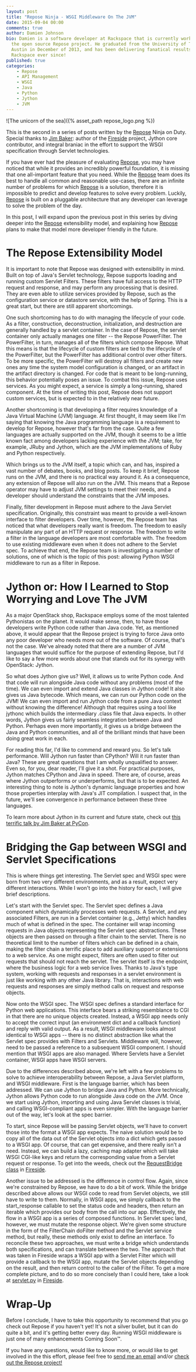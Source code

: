 ```yaml
---
layout: post
title: "Repose Ninja - WSGI Middleware On The JVM"
date: 2015-09-04 00:00
comments: true
author: Damien Johnson
bio: Damien is a software developer at Rackspace that is currently working on
  the open source Repose project. He graduated from the University of Texas at
  Austin in December of 2013, and has been delivering fanatical results at
  Rackspace ever since!
published: true
categories:
    - Repose
    - API Management
    - WSGI
    - Java
    - Python
    - Jython
    - JVM
---
```


![The unicorn of the sea]({% asset_path repose_logo.png %})

This is the second in a series of posts written by the [Repose][repose] Ninja
on Duty. Special thanks to [Jim Baker](https://github.com/jimbaker/): author of
the [Fireside][fireside] project, Jython core contributor, and integral braniac
in the effort to support the WSGI specification through Servlet technologies.

If you have ever had the pleasure of evaluating [Repose][repose], you may have
noticed that while it provides an incredibly powerful foundation, it is
missing that one all-important feature that you need. While the [Repose][repose]
team does its best to handle all common and reasonable use-cases, there are an
infinite number of problems for which [Repose][repose] is a solution, therefore
it is impossible to predict and develop features to solve every problem.
Luckily, [Repose][repose] is built on a pluggable architecture that any
developer can leverage to solve the problem of the day.

In this post, I will expand upon the previous post in this series by diving
deeper into the [Repose][repose] extensibility model, and explaining how
[Repose][repose] plans to make that model more developer friendly in the future.

<!-- more -->

# The Repose Extensibility Model
It is important to note that Repose was designed with extensibility in mind.
Built on top of Java's Servlet technology, Repose supports loading and running
custom Servlet Filters. These filters have full access to the HTTP request and
response, and may perform any processing that is desired. They are even able to
utilize services provided by Repose, such as the configuration service or
datastore service, with the help of Spring. This is a great start, but there are
still apparent shortcomings.

One such shortcoming has to do with managing the lifecycle of your code. As a
filter, construction, deconstruction, initialization, and destruction are
generally handled by a servlet container. In the case of Repose, the servlet
container only actually manages one filter -- the Repose PowerFilter. The
PowerFilter, in turn, manages all of the filters which compose Repose. What
this means is that the lifecycle of custom filters are tied to the lifecycle
of the PowerFilter, but the PowerFilter has additional control over other
filters. To be more specific, the PowerFilter will destroy all filters and
create new ones any time the system model configuration is changed, or an
artifact in the artifact directory is changed. For code that is meant to be
long-running, this behavior potentially poses an issue. To combat this issue,
Repose uses services. As you might expect, a service is simply a long-running,
shared component. At the time of writing this post, Repose does not support
custom services, but is expected to in the relatively near future.

Another shortcoming is that developing a filter requires knowledge of a Java
Virtual Machine (JVM) language. At first thought, it may seem like I'm saying
that knowing the Java programming language is a requirement to develop for
Repose, however that's far from the case. Quite a few languages are actually
supported on the JVM, though it seems to be a little known fact among developers
lacking experience with the JVM; take, for example, JRuby and Jython, which are
the JVM implementations of Ruby and Python respectively.

Which brings us to the JVM itself, a topic which can, and has, inspired a vast
number of debates, books, and blog posts. To keep it brief, Repose runs on the
JVM, and there is no practical way around it. As a consequence, any extension of
Repose will also run on the JVM. This means that a Repose operator may have to
adjust JVM settings to meet their needs, and a developer should understand the
constraints that the JVM imposes.

Finally, filter development in Repose must adhere to the Java Servlet
specification. Originally, this constraint was meant to provide a well-known
interface to filter developers. Over time, however, the Repose team has noticed
that what developers really want is freedom. The freedom to easily manipulate
any part of an HTTP request or response. The freedom to write a filter
in the language developers are most comfortable with. The freedom to use
existing middleware even when it does not adhere to the Servlet spec. To achieve
that end, the Repose team is investigating a number of solutions, one of which
is the topic of this post: allowing Python WSGI middleware to run as a filter in
Repose.

# Jython or: How I Learned to Stop Worrying and Love The JVM
As a major OpenStack shop, Rackspace employs some of the most talented
Pythonistas on the planet. It would make sense, then, to have those developers
write Python code rather than Java code. Yet, as mentioned above, it would
appear that the Repose project is trying to force Java onto any poor developer
who needs more out of the software. Of course, that's not the case. We've
already noted that there are a number of JVM languages that would suffice for
the purpose of extending Repose, but I'd like to say a few more words about one
that stands out for its synergy with OpenStack: Jython.

So what does Jython give us? Well, it allows us to write Python code.
And that code will run alongside Java code without any problems (most of the
time). We can even import and extend Java classes in Jython code! It also gives
us Java bytecode. Which means, we can run our Python code on the JVM! We can
even import and run Jython code from a pure Java context without knowing the
difference! Although that requires using a tool like jythonc which builds the
intermediary .class file that Java expects. In other words, Jython gives us
fairly seamless integration between Java and Python. Perhaps even more
importantly, it gives us a bridge between the Java and Python communities, and
all of the brilliant minds that have been doing great work in each.

For reading this far, I'd like to commend and reward you. So let's talk
performance. Will Jython run faster than CPython? Will it run faster than Java?
These are great questions that I am wholly unqualified to answer. Even so, for
you, dear reader, I'll give it a shot. For practical purposes, Jython matches
CPython and Java in speed. There are, of course, areas where Jython outperforms
or underperforms, but that is to be expected. An interesting thing to note is
Jython's dynamic language properties and how those properties interplay with
Java's JIT compilation. I suspect that, in the future, we'll see convergence in
performance between these three languages.

To learn more about Jython in its current and future state, check out [this
terrific talk by Jim Baker at PyCon](https://youtu.be/hLm3garVQFo).

# Bridging the Gap between WSGI and Servlet Specifications
This is where things get interesting. The Servlet spec and WSGI spec were born
from two very different environments, and as a result, expect very different
interactions. While I won't go into the history for each, I will give brief
descriptions.

Let's start with the Servlet spec. The Servlet spec defines a Java component
which dynamically processes web requests. A Servlet, and any associated Filters,
are run in a Servlet container (e.g., Jetty) which handles much of what is
defined in the spec. The container will wrap incoming requests in Java objects
representing the Servlet spec abstractions. These objects are then passed on
through a filter chain to the servlet. There is no theoretical limit to the
number of filters which can be defined in a chain, making the filter chain a
terrific place to add auxiliary support or extensions to a web service. As one
might expect, filters are often used to filter out requests that should not
reach the servlet. The servlet itself is the endpoint, where the business logic
for a web service lives. Thanks to Java's type system, working with requests and
responses in a servlet environment is just like working with any other Java
library. That is, interactions with web requests and responses are simply method
calls on request and response objects.

Now onto the WSGI spec. The WSGI spec defines a standard interface for Python
web applications. This interface bears a striking resemblance to CGI in that
there are no unique objects created. Instead, a WSGI app needs only to accept
the correct input (an environment dict and a callback function) and reply with
valid output. As a result, WSGI middleware looks almost identical to WSGI apps
-- there is no distinct abstraction like what the Servlet spec provides with
Filters and Servlets. Middleware will, however, need to be passed a reference to
a subsequent WSGI component. I should mention that WSGI apps are also managed.
Where Servlets have a Servlet container, WSGI apps have WSGI servers.

Due to the differences described above, we're left with a few problems to solve
to achieve interoperability between Repose, a Java Servlet platform, and WSGI
middleware. First is the language barrier, which has been addressed. We can use
Jython to bridge Java and Python. More technically, Jython allows Python code
to run alongside Java code on the JVM. Once we start using Jython, importing
and using Java Servlet classes is trivial, and calling WSGI-compliant apps is
even simpler. With the language barrier out of the way, let's look at the spec
barrier.

To start, since Repose will be passing Servlet objects, we'll have to convert
those into the format a WSGI app expects. The naive solution would be to copy
all of the data out of the Servlet objects into a dict which gets passed to a
WSGI app. Of course, that can get expensive, and there really isn't a need.
Instead, we can build a lazy, caching map adapter which will take WSGI CGI-like
keys and return the corresponding value from a Servlet request or response. To
get into the weeds, check out the [RequestBridge class](https://github.com/jythontools/fireside/blob/refactor/jext/src/main/java/org/python/tools/fireside/RequestBridge.java) in [Fireside][fireside].

Another issue to be addressed is the difference in control flow. Again, since
we're constrained by Repose, we have to do a bit of work. While the bridge
described above allows our WSGI code to read from Servlet objects, we still
have to write to them. Normally, in WSGI apps, we simply callback to the
start_response callable to set the status code and headers, then return an
iterable which provides our body from the call into our app. Effectively,
the flow in a WSGI app is a series of composed functions. In Servlet spec
land, however, we must mutate the response object. We're given some structure
in the form of the FilterChain doFilter method and the Servlet service method,
but really, these methods only exist to define an interface. To reconcile these
two approaches, we must write a bridge which understands both specifications,
and can translate between the two. The approach that was taken in Fireside
wraps a WSGI app with a Servlet Filter which will provide a callback to the
WSGI app, mutate the Servlet objects depending on the result, and then return
control to the caller of the Filter. To get a more complete picture, and to do
so more concisely than I could here, take a look at [servlet.py](https://github.com/jythontools/fireside/blob/refactor/fireside/servlet.py)
in [Fireside][fireside].

# Wrap-Up
Before I conclude, I have to take this opportunity to recommend that you go
check out Repose if you haven't yet! It's not a silver bullet, but it can do
quite a bit, and it's getting better every day. Running WSGI middleware is just
one of many enhancements Coming Soon&trade;.

If you have any questions, would like to know more, or would like to get
involved in the this effort, please feel free to
[send me an email](mailto:damien.johnson@rackspace.com?subject=WSGI%20Middleware%20On%20The%20JVM)
and/or [check out the Repose project!](https://github.com/rackerlabs/repose)

[repose]: http://www.OpenRepose.org/
[fireside]: https://github.com/jythontools/fireside

